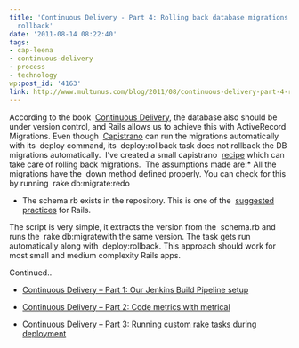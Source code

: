 ```yaml
---
title: 'Continuous Delivery - Part 4: Rolling back database migrations with Capistrano
  rollback'
date: '2011-08-14 08:22:40'
tags:
- cap-leena
- continuous-delivery
- process
- technology
wp:post_id: '4163'
link: http://www.multunus.com/blog/2011/08/continuous-delivery-part-4-rolling-back-database-migrations-with-capistrano-rollback/
---
```


According to the book 
[Continuous Delivery](http://www.amazon.com/gp/product/0321601912?tag=contindelive-20), the database also should be under version control, and Rails allows us to achieve this with ActiveRecord Migrations. Even though 
[Capistrano](http://www.capify.org/) can run the migrations automatically with its 
deploy command, its 
deploy:rollback task does not rollback the DB migrations automatically.  I’ve created a small capistrano 
[recipe](https://github.com/multunus/capistrano-db-rollback) which can take care of rolling back migrations.  The assumptions made are:* All the migrations have the 
down method defined properly. You can check for this by running 
rake db:migrate:redo

    
* The schema.rb exists in the repository. This is one of the 
[suggested practices](http://guides.rubyonrails.org/migrations.html#schema-dumps-and-source-control) for Rails.

The script is very simple, it extracts the version from the 
schema.rb and runs the 
rake db:migratewith the same version. The task gets run automatically along with 
deploy:rollback. This approach should work for most small and medium complexity Rails apps.

Continued..


* [Continuous Delivery – Part 1: Our Jenkins Build Pipeline setup](http://www.multunus.com/2011/07/continuous-delivery-using-jenkins-build-pipeline/)

    
* [Continuous Delivery – Part 2: Code metrics with metrical](http://www.multunus.com/2011/07/continuous-delivery-code-metrics-with-metrical/)

    
* [Continuous Delivery – Part 3: Running custom rake tasks during deployment](http://www.multunus.com/2011/07/continuous-delivery-contd/)
